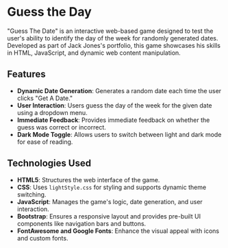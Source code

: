 # Guess the Day

"Guess The Date" is an interactive web-based game designed to test the user's ability to identify the day of the week for randomly generated dates. Developed as part of Jack Jones's portfolio, this game showcases his skills in HTML, JavaScript, and dynamic web content manipulation.

## Features

- **Dynamic Date Generation**: Generates a random date each time the user clicks "Get A Date."
- **User Interaction**: Users guess the day of the week for the given date using a dropdown menu.
- **Immediate Feedback**: Provides immediate feedback on whether the guess was correct or incorrect.
- **Dark Mode Toggle**: Allows users to switch between light and dark mode for ease of reading.

## Technologies Used

- **HTML5**: Structures the web interface of the game.
- **CSS**: Uses `lightStyle.css` for styling and supports dynamic theme switching.
- **JavaScript**: Manages the game's logic, date generation, and user interaction.
- **Bootstrap**: Ensures a responsive layout and provides pre-built UI components like navigation bars and buttons.
- **FontAwesome and Google Fonts**: Enhance the visual appeal with icons and custom fonts.
